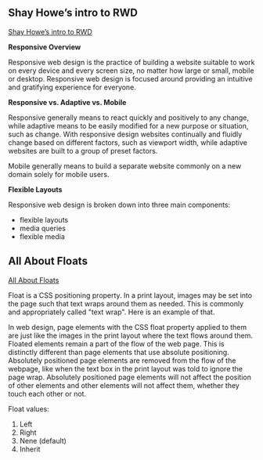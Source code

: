 ## Shay Howe’s intro to RWD

[Shay Howe’s intro to RWD](https://learn.shayhowe.com/advanced-html-css/responsive-web-design/)

**Responsive Overview**

Responsive web design is the practice of building a website suitable to work on every device and every screen size, no matter how large or small, mobile or desktop. Responsive web design is focused around providing an intuitive and gratifying experience for everyone. 

**Responsive vs. Adaptive vs. Mobile**

 Responsive generally means to react quickly and positively to any change, while adaptive means to be easily modified for a new purpose or situation, such as change. With responsive design websites continually and fluidly change based on different factors, such as viewport width, while adaptive websites are built to a group of preset factors. 

Mobile generally means to build a separate website commonly on a new domain solely for mobile users. 

**Flexible Layouts**

Responsive web design is broken down into three main components:
- flexible layouts
- media queries
- flexible media 

 
## All About Floats

[All About Floats](https://css-tricks.com/all-about-floats/)

Float is a CSS positioning property. In a print layout, images may be set into the page such that text wraps around them as needed. This is commonly and appropriately called "text wrap". Here is an example of that.

In web design, page elements with the CSS float property applied to them are just like the images in the print layout where the text flows around them. Floated elements remain a part of the flow of the web page. This is distinctly different than page elements that use absolute positioning. Absolutely positioned page elements are removed from the flow of the webpage, like when the text box in the print layout was told to ignore the page wrap. Absolutely positioned page elements will not affect the position of other elements and other elements will not affect them, whether they touch each other or not.

Float values:
1. Left
2. Right
3. Nene (default)
4. Inherit

